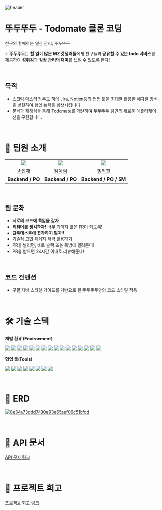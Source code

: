 ![header](https://capsule-render.vercel.app/api?type=Venom&color=FCFBF7&height=300&section=header&text=DDUDU-DDUDU&fontSize=90&fontColor=0D1B46)

# 뚜두뚜두 - Todomate 클론 코딩
친구와 함께하는 일정 관리, 뚜두뚜두

💡 **뚜두뚜두**는 **할 일이 많은 MZ 갓생러들**에게
친구들과 **공유할 수 있는 todo 서비스**를 제공하여 
**성취감**과 **일정 관리의 재미**를 느낄 수 있도록 한다!

</br>

## 목적
- 스크럼 마스터의 주도 하에 Jira, Notion등의 협업 툴을 최대한 활용한 애자일 방식을 실현하여 협업 능력을 향상시킵니다.
- 분석과 재해석을 통해 Todomate를 개선하여 뚜두뚜두 팀만의 새로운 애플리케이션을 구현합니다.

</br>

# 📌 팀원 소개
<table align="center">
  <tr align="center">
        <td>
            <img src="https://github.com/IjjS.png">
        </td>
        <td>
            <img src="https://github.com/yenzip.png">
        </td>
        <td>
            <img src="https://github.com/uijin-j.png">
        </td>
    </tr>
    <tr align="center">
        <td><a href="https://github.com/IjjS">송인재</a></td>
        <td><a href="https://github.com/yenzip">엄예림</a></td>
        <td><a href="https://github.com/uijin-j">정의진</a></td>
    </tr>
    <tr align="center">
        <td><B>Backend / PO </B></td>
        <td><B>Backend / PO </B></td>
        <td><B>Backend / PO / SM </B></td>
    </tr>
</table>

</br>

## 팀 문화
- **서로의 코드에 책임을 갖자**
- **리뷰어를 생각하자!** 너무 과하지 않은 PR이 되도록!
- **단위테스트에 집착하지 말자!!**
- [기술적 고민 페이지](https://www.notion.so/675b81f4bf35433bab7df81d577a9fd8?pvs=21) 적극 활용하기
- PR을 날리면, 바로 슬랙 또는 톡방에 알려준다!
- PR을 받으면 24시간 이내로 리뷰해준다!

</br>

## 코드 컨벤션
- 구글 자바 스타일 가이드를 기반으로 한 뚜두뚜두만의 코드 스타일 적용

</br>

# 🛠 기술 스택
**개발 환경 (Environment)** 

<img src="https://img.shields.io/badge/IntelliJ IDEA-8A3391?style=flat-square&logo=IntelliJ IDEA&logoColor=black&style=flat"/></a>
<img src="https://img.shields.io/badge/Java17-007396?style=flat-square&logo=Java&logoColor=white&style=flat"/></a>
<img src="https://img.shields.io/badge/Gradle-02303A?style=flat-square&logo=Gradle&logoColor=white"/></a>
<img src="https://img.shields.io/badge/Spring Boot 3.2.0-6DB33F?style=flat-square&logo=Spring&logoColor=white&style=flat"/></a>
<img src="https://img.shields.io/badge/Spring%20Data%20JPA-6DB33F?style=flat-square&logo=Spring-Data-JPA&logoColor=white"></a>
<img src="https://img.shields.io/badge/Spring Security-6DB33F?style=flat-square&logo=spring-security&logoColor=white&style=flat"/></a>
<img src="https://img.shields.io/badge/Junit-25A162?style=flat-&logo=JUnit5&logoColor=white&style=flat"/></a>
<img src="https://img.shields.io/badge/MySQL 8-4479A1?style=flat-square&logo=MySQL&logoColor=white&style=flat"/></a>
<img src="https://img.shields.io/badge/Lombok-68BC71?style=flat-square&logo=Lombok&logoColor=white"/></a>
<img src="https://img.shields.io/badge/Flyway-CC0200?style=flat-square&logo=Flyway&logoColor=white"/></a>
<img src="https://img.shields.io/badge/Query DSL-0078D4?style=flat-square&logo=Spring Data JPA&logoColor=white&style=flat"/></a>
<img src="https://img.shields.io/badge/DataFaker-5881D8?style=flat-square&logo=DataFaker&logoColor=white"/></a>
<img src="https://img.shields.io/badge/Checkstyle-ECD53F?style=flat-square&logo=Checkstyle&logoColor=white"/></a>
<img src="https://img.shields.io/badge/Jacoco-BE312E?style=flat-square&logo=Jacoco&logoColor=white"/></a>
<img src="https://img.shields.io/badge/Docker-2496ED?style=flat-square&logo=Docker&logoColor=white"/></a>
<img src="https://img.shields.io/badge/GitHub%20Actions-2088FF?style=flat-square&logo=GitHub-Actions&logoColor=white"/></a>


**협업 툴(Tools)** 

<img src="https://img.shields.io/badge/Notion-FFFFFF?style=flat-square&logo=Notion&logoColor=black"/></a>
<img src="https://img.shields.io/badge/Jira-0052CC?style=flat-square&logo=Jira%20software&logoColor=white&style=flat"/></a>
<img src="https://img.shields.io/badge/slack-232F3E?style=flat-square&logo=slack&logoColor=white&style=flat"/></a>
<img src="https://img.shields.io/badge/Github-000000?style=flat-square&logo=Github&logoColor=white&style=flat"/></a>
<img src="https://img.shields.io/badge/Miro-FFFC00?style=flat-square&logo=Miro&logoColor=white"/></a>
<img src="https://img.shields.io/badge/Postman-FF6C37?style=flat-square&logo=Miro&logoColor=white"/></a>
<img src="https://img.shields.io/badge/REST Docs-8CA1AF?style=flat-square&logo=Read the Docs&logoColor=white&style=flat"/></a>
<img src="https://img.shields.io/badge/ERDCloud-4429A7?style=flat-square&logoColor=white&style=flat"/></a>

</br>

# 📑 ERD
<a href="https://www.erdcloud.com/d/4t2Mw7NWc3oQWHJFj">![8e34a73ddd7480e93e65aef06c51bfdd](https://github.com/DDu-Du-DDu-Du/back-end/assets/80446430/411ee228-8132-47f6-8dcf-06168f504714)</a>

</br>

# 📑 API 문서
[API 문서 링크](https://www.notion.so/backend-devcourse/API-6cb6547166074620a868f77eba674030?pvs=4)

</br>

# 💬 프로젝트 회고
[프로젝트 회고 링크](https://www.notion.so/backend-devcourse/91156d3c82614d4fbd1903de9a038d10?pvs=4)





